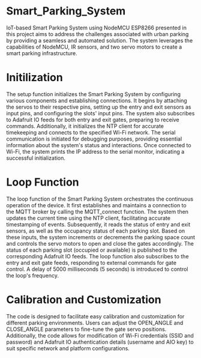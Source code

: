 # Smart_Parking_System
IoT-based Smart Parking System using NodeMCU ESP8266 presented in this project aims to address the challenges associated with urban parking by providing a seamless and automated solution. The system leverages the capabilities of NodeMCU, IR sensors, and two servo motors to create a smart parking infrastructure.
# Initilization
The setup function initializes the Smart Parking System by configuring various
components and establishing connections. It begins by attaching the servos to their
respective pins, setting up the entry and exit sensors as input pins, and configuring the
slots' input pins. The system also subscribes to Adafruit IO feeds for both entry and exit
gates, preparing to receive commands. Additionally, it initializes the NTP client for
accurate timekeeping and connects to the specified Wi-Fi network. The serial
communication is initiated for debugging purposes, providing essential information about
the system's status and interactions. Once connected to Wi-Fi, the system prints the IP
address to the serial monitor, indicating a successful initialization.
# Loop Function
The loop function of the Smart Parking System orchestrates the continuous operation of
the device. It first establishes and maintains a connection to the MQTT broker by calling
the MQTT_connect function. The system then updates the current time using the NTP
client, facilitating accurate timestamping of events. Subsequently, it reads the status of
entry and exit sensors, as well as the occupancy status of each parking slot. Based on
these inputs, the system increments or decrements the parking space count and controls
the servo motors to open and close the gates accordingly. The status of each parking slot
(occupied or available) is published to the corresponding Adafruit IO feeds. The loop
function also subscribes to the entry and exit gate feeds, responding to external
commands for gate control. A delay of 5000 milliseconds (5 seconds) is introduced to
control the loop's frequency.
# Calibration and Customization
The code is designed to facilitate easy calibration and customization for different parking
environments. Users can adjust the OPEN_ANGLE and CLOSE_ANGLE parameters to
fine-tune the gate servo positions. Additionally, the code allows for modification of Wi-Fi
credentials (SSID and password) and Adafruit IO authentication details (username and
AIO key) to suit specific network and platform configurations.
